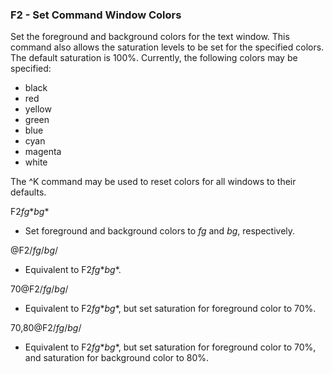 ### F2 - Set Command Window Colors

Set the foreground and background colors for the text window.
This command also allows the saturation levels to be set for the
specified colors. The default saturation is 100%. Currently, the
following colors may be specified:
- black
- red
- yellow
- green
- blue
- cyan
- magenta
- white

The ^K command may be used to reset colors for all windows to their
defaults.

F2*fg*$*bg*$
- Set foreground and background colors to *fg* and *bg*, respectively.

@F2/*fg*/*bg*/
- Equivalent to F2*fg*$*bg*$.

70@F2/*fg*/*bg*/
- Equivalent to F2*fg*$*bg*$, but set saturation for foreground color to 70%.

70,80@F2/*fg*/*bg*/
- Equivalent to F2*fg*$*bg*$, but set saturation for foreground color to 70%,
and saturation for background color to 80%.
